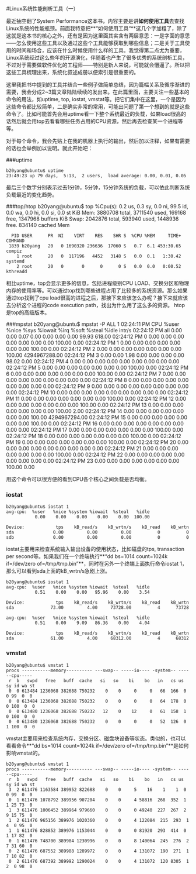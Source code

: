 


#Linux系统性能剖析工具（一）  

最近抽空翻了System Performance这本书，内容主要是讲**如何使用工具**去查找Linux系统的性能瓶颈。前面我特意把**“如何使用工具“**这几个字加粗了，除了这就是这本书的核心之外，还有是因为这里面其实含有两层意思：一是字面的意思——怎么使用这些工具以及通过这些个工具能够获取到哪些信息；二是关于工具使用的时间和场合，应该在什么时候使用什么样的工具。我觉得第二点尤为重要，Linux系统经过这么些年的开源演化，伴随着也产生了很多优秀的系统剖析工具，不过对于需要做软件优化的工程师——特别是新人来说，可能就会懵逼了。所以把这些工具梳理出来，系统化叙述成册以便索引是很重要的。

这里我把书中提到的工具并结合一些例子做简单总结，因为篇幅关系及循序渐进的需要，我会分成2~3篇文章陆陆续续的发出来。在此篇里面，主要关注一些基本的命令的用法，如uptime, top, iostat, vmstat等。把它们集中在这里，一个是因为这些命令都比较简单，二是确实非常的常用，可能出问题了第一个想到的就是这些命令了。比如可能首先会用uptime看一下整个系统最近的负载，如果load很高的话然后就会用top去看看哪些任务占用的CPU资源，然后再去检查某一个进程等等。

对于每个命令，我会先贴上在我的机器上执行的输出，然后加以注释，如果有需要的话也会举例加以说明。就此开始吧：

###uptime  

	b20yang@ubuntu$ uptime   
	23:49:23 up 79 days,  5:13,  2 users,  load average: 0.00, 0.01, 0.05
最后三个数字分别表示过去1分钟，5分钟，15分钟系统的负载，可以依此判断系统负载最近的变化趋势。

###top/htop
	b20yang@ubuntu$ top
	%Cpu(s):  0.2 us,  0.3 sy,  0.0 ni, 99.5 id,  0.0 wa,  0.0 hi,  0.0 si,  0.0 st
	KiB Mem:   3880708 total,  3711540 used,   169168 free,  1347968 buffers
	KiB Swap:  2042876 total,   593940 used,  1448936 free.   834140 cached Mem
	
	  PID USER      PR  NI    VIRT    RES    SHR S  %CPU %MEM     TIME+ COMMAND
	 1839 b20yang   20   0 1690320 236636  17060 S   0.7  6.1 453:30.65 compiz
	    1 root      20   0  117196   4452   3148 S   0.0  0.1   1:30.42 systemd
	    2 root      20   0       0      0      0 S   0.0  0.0   0:00.52 kthreadd
相比uptime，top会显示更多的信息，包括进程级别CPU LOAD、交换分区和物理内存的使用率等。可以通过top找到哪些进程占用了比较多的系统资源。那么如果通过top找到了cpu load很高的进程之后，那接下来应该怎么办呢？接下来就应该去分析这个进程的code execution path，找出为什么用了这么多的资源。 htop是top的高级版本。

###mpstat
	b20yang@ubuntu$ mpstat -P ALL 1
	02:24:11 PM  CPU   %user   %nice    %sys %iowait    %irq   %soft  %steal   %idle    intr/s
	02:24:12 PM  all    0.00    0.00    0.07    0.00    0.00    0.00    0.00   99.93    618.00
	02:24:12 PM    0    0.00    0.00    0.00    0.00    0.00    0.00    0.00  100.00      0.00
	02:24:12 PM    1    0.00    0.00    0.00    0.00    0.00    0.00    0.00  100.00      0.00
	02:24:12 PM    2    0.00    0.00    0.00    0.00    0.00    0.00    0.00  100.00 4294967288.00
	02:24:12 PM    3    0.00    0.00    1.98    0.00    0.00    0.00    0.00   98.02      0.00
	02:24:12 PM    4    0.00    0.00    0.00    0.00    0.00    0.00    0.00    0.00      0.00
	02:24:12 PM    5    0.00    0.00    0.00    0.00    0.00    0.00    0.00  100.00      0.00
	02:24:12 PM    6    0.00    0.00    0.00    0.00    0.00    0.00    0.00  100.00      0.00
	02:24:12 PM    7    0.00    0.00    0.00    0.00    0.00    0.00    0.00    0.00      0.00
	02:24:12 PM    8    0.00    0.00    0.00    0.00    0.00    0.00    0.00    0.00      0.00
	02:24:12 PM    9    0.00    0.00    0.00    0.00    0.00    0.00    0.00    0.00      0.00
	02:24:12 PM   10    0.00    0.00    0.00    0.00    0.00    0.00    0.00    0.00      0.00
	02:24:12 PM   11    0.00    0.00    0.00    0.00    0.00    0.00    0.00  100.00      0.00
	02:24:12 PM   12    0.00    0.00    0.00    0.00    0.00    0.00    0.00  100.00      0.00
	02:24:12 PM   13    0.00    0.00    0.00    0.00    0.00    0.00    0.00  100.00      2.00
	02:24:12 PM   14    0.00    0.00    0.00    0.00    0.00    0.00    0.00  100.00 4294967294.00
	02:24:12 PM   15    0.00    0.00    0.00    0.00    0.00    0.00    0.00  100.00      0.00
	02:24:12 PM   16    0.00    0.00    0.00    0.00    0.00    0.00    0.00    0.00      0.00
	02:24:12 PM   17    0.00    0.00    0.00    0.00    0.00    0.00    0.00  100.00      0.00
	02:24:12 PM   18    0.00    0.00    0.00    0.00    0.00    0.00    0.00  100.00      0.00
	02:24:12 PM   19    0.00    0.00    0.00    0.00    0.00    0.00    0.00  100.00      0.00
	02:24:12 PM   20    0.00    0.00    0.00    0.00    0.00    0.00    0.00    0.00      0.00
	02:24:12 PM   21    0.00    0.00    0.00    0.00    0.00    0.00    0.00  100.00      0.00
	02:24:12 PM   22    0.00    0.00    0.00    0.00    0.00    0.00    0.00    0.00      0.00
	02:24:12 PM   23    0.00    0.00    0.00    0.00    0.00    0.00    0.00  100.00      0.00


用这个命令可以很方便的看到CPU各个核心之间负载是否均衡。


### iostat
	b20yang@ubuntu$ iostat 1
	avg-cpu:  %user   %nice %system %iowait  %steal   %idle
	           0.00    0.00    0.00    0.00    0.00  100.00
	
	Device:            tps    kB_read/s    kB_wrtn/s    kB_read    kB_wrtn
	sda               0.00         0.00         0.00          0          0
	sdb               0.00         0.00         0.00          0          0
iostat主要用来检查系统输入输出设备的使用状态，比如磁盘的tps, transaction per second等。如果我们在一个终端执行**“dd bs=1014 count=1024k if=/dev/zero of=/tmp/tmp.bin”**，同时在另外一个终端上面执行命令iostat 1，那么可以看到sda上面的kB_wrtn/s急剧上涨。

	b20yang@ubuntu$ iostat 1
	avg-cpu:  %user   %nice %system %iowait  %steal   %idle
	           0.51    0.00    0.00   95.96    0.00    3.54
	
	Device:            tps    kB_read/s    kB_wrtn/s    kB_read    kB_wrtn
	sda              73.00         4.00     73728.00          4      73728
	
	avg-cpu:  %user   %nice %system %iowait  %steal   %idle
	           0.51    0.00    9.09   86.36    0.00    4.04
	
	Device:            tps    kB_read/s    kB_wrtn/s    kB_read    kB_wrtn
	sda              61.00         4.00     68312.00          4      68312

### vmstat
	b20yang@ubuntu$ vmstat 1
	procs -----------memory---------- ---swap-- -----io---- -system-- ------cpu-----
	 r  b   swpd   free   buff  cache   si   so    bi    bo   in   cs us sy id wa st
	 0  0 613484 1236068 382688 750232    0    0     0     0   66  166  0  0 99  0  0
	 0  0 613484 1236068 382688 750232    0    0     0     0   64  178  0  0 100  0  0
	 0  0 613480 1236068 382688 750232   12    0    12     0   61  158  1  0 100  0  0
	 0  0 613480 1236068 382688 750232    0    0     0     0   52  126  0  1 100  0  0
vmstat主要用来检查系统内存，交换分区、磁盘块设备等状态。类似的，也可以看看命令**“dd bs=1014 count=1024k if=/dev/zero of=/tmp/tmp.bin”**是如何影响vmstat的。

	b20yang@ubuntu$ vmstat 1
	procs -----------memory---------- ---swap-- -----io---- -system-- ------cpu-----
	 r  b   swpd   free   buff  cache   si   so    bi    bo   in   cs us sy id wa st
	 3  2 611476 1163584 389952 822688    0    0     5    16    1    1  0  0 99  0  0
	 0  1 611476 1078792 389956 907204    0    0     4 58816  268  352  1  1 25 73  0
	 1  3 611476 1006452 389964 979660    0    0     0 49240  227  267  2  9 15 75  0
	 1  2 611476 965156 389976 1020360    0    0     4 122084  215  293  1  4  0 95  0
	 1  1 611476 828852 389976 1153044    0    0     0 81920  293  414  0  1 17 82  0
	 0  1 611476 748700 389984 1230996    0    0     8 140064  245  276  2  7 31 60  0
	 0  2 611476 687552 389988 1289972    0    0     4 131072  190  271  1  7 10 82  0
	 0  2 611476 687392 389992 1290024    0    0     4 131072  120 8305  1  2  0 98  0

